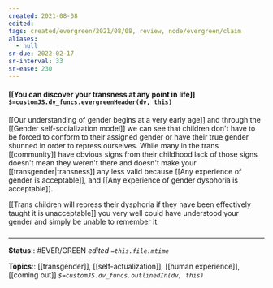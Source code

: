 ```yaml
---
created: 2021-08-08
edited: 
tags: created/evergreen/2021/08/08, review, node/evergreen/claim
aliases:
  - null
sr-due: 2022-02-17
sr-interval: 33
sr-ease: 230
---
```


#### [[You can discover your transness at any point in life]] `$=customJS.dv_funcs.evergreenHeader(dv, this)`

[[Our understanding of gender begins at a very early age]] and through the [[Gender self-socialization model]] we can see that children don't have to be forced to conform to their assigned gender or have their true gender shunned in order to repress ourselves. While many in the trans [[community]] have obvious signs from their childhood lack of those signs doesn't mean they weren't there and doesn't make your [[transgender|transness]] any less valid because [[Any experience of gender is acceptable]], and [[Any experience of gender dysphoria is acceptable]].

[[Trans children will repress their dysphoria if they have been effectively taught it is unacceptable]] you very well could have understood your gender and simply be unable to remember it. 

### <hr class="footnote"/>

**Status**:: #EVER/GREEN 
*edited `=this.file.mtime`*

**Topics**:: [[transgender]], [[self-actualization]], [[human experience]], [[coming out]]
*`$=customJS.dv_funcs.outlinedIn(dv, this)`*

